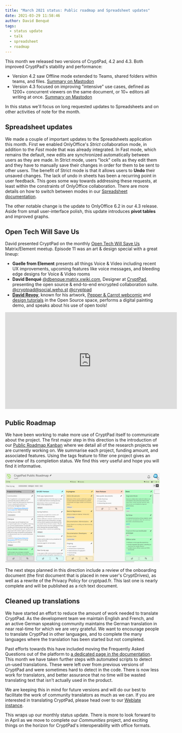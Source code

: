```yaml
---
title: "March 2021 status: Public roadmap and Spreadsheet updates"
date: 2021-03-29 11:58:46
author: David Benqué
tags:
  - status update
  - talk
  - spreadsheet
  - roadmap
---
```


This month we released two versions of CryptPad, 4.2 and 4.3. Both improved CryptPad's stability and performance: 

- Version 4.2 saw Offline mode extended to Teams, shared folders within teams, and files. [Summary on Mastodon](https://social.weho.st/@cryptpad/105825790198276067)
- Version 4.3 focused on improving "intensive" use cases, defined as 1200+ concurrent viewers on the same document, or 10+ editors all writing at once. [Summary on Mastodon](https://social.weho.st/@cryptpad/105950727247053276)

In this status we'll focus on long requested updates to Spreadsheets and on other activities of note for the month. 


## Spreadsheet updates

We made a couple of important updates to the Spreadsheets application this month. First we enabled OnlyOffice's *Strict* collaboration mode, in addition to the *Fast* mode that was already integrated. In Fast mode, which remains the default, new edits are synchronized automatically between users as they are made. In Strict mode, users "lock" cells as they edit them and they have to manually save their changes in order for them to be sent to other users. The benefit of Strict mode is that it allows users to **Undo** their unsaved changes. The lack of undo in sheets has been a recurring point in user feedback. This goes some way towards addressing these requests, at least within the constraints of OnlyOffice collaboration. There are more details on how to switch between modes in our [Spreadsheet documentation](https://docs.cryptpad.fr/en/user_guide/apps/sheets.html#undo-and-collaboration-modes).

The other notable change is the update to OnlyOffice 6.2 in our 4.3 release. Aside from small user-interface polish, this update introduces **pivot tables** and improved graphs.


## Open Tech Will Save Us

David presented CryptPad on the monthly [Open Tech Will Save Us](https://matrix.org/open-tech-will-save-us/) Matrix/Element meetup. Episode 11 was an art & design special with a great lineup: 

- **Gaelle from Element** presents all things Voice & Video including recent UX improvements, upcoming features like voice messages, and bleeding edge designs for Voice & Video rooms
- **David Benqué** [@dbenque:matrix.xwiki.com](https://matrix.to/#/@dbenque:matrix.xwiki.com), Designer at [CryptPad](https://cryptpad.fr), presenting the open source & end-to-end encrypted collaboration suite. [@cryptpad@social.weho.st](https://social.weho.st/web/accounts/43149) [@cryptpad](https://twitter.com/cryptpad)
- **[David Revoy](https://www.davidrevoy.com/)**, known for his artwork, [Pepper & Carrot webcomic](https://www.peppercarrot.com/) and [design tutorials](https://www.davidrevoy.com/categorie3/tutorials-brushes-extras) in the Open Source space, performs a digital painting demo,  and speaks about his use of open tools!

<iframe width="560" height="315" sandbox="allow-same-origin allow-scripts allow-popups" src="https://peertube.xwiki.com/videos/embed/592e5cf6-733d-4482-b9fc-14f53ed03145" frameborder="0" allowfullscreen></iframe>

## Public Roadmap

We have been working to make more use of CryptPad itself to communicate about the project. The first major step in this direction is the introduction of our [Public Roadmap Kanban](https://cryptpad.fr/kanban/#/2/kanban/view/PLM0C3tFWvYhd+EPzXrbT+NxB76Z5DtZhAA5W5hG9wo/) where we detail all of the research projects we are currently working on. We summarise each project, funding amount, and associated features. Using the tags feature to filter one project gives an overview of its completion status. We find this very useful and hope you will find it informative. 

[![The Public Roadmap Kanban](/images/roadmap-kanban.png)](https://cryptpad.fr/kanban/#/2/kanban/view/PLM0C3tFWvYhd+EPzXrbT+NxB76Z5DtZhAA5W5hG9wo/)

The next steps planned in this direction include a review of the onboarding document (the first document that is placed in new user's CryptDrives), as well as a rewrite of the Privacy Policy for cryptpad.fr. This last one is nearly complete and will be published as a rich text document. 


## Cleaned up translations

We have started an effort to reduce the amount of work needed to translate CryptPad. As the development team we maintain English and French, and an active German speaking community maintains the German translation in near real-time for which we are very grateful. We want to encourage people to translate CryptPad in other languages, and to complete the many languages where the translation has been started but not completed. 

Past efforts towards this have included moving the Frequently Asked Questions out of the platform to [a dedicated page in the documentation](https://docs.cryptpad.fr/en/FAQ.html). This month we have taken further steps with automated scripts to detect un-used translations. These were left over from previous versions of CryptPad and were sometimes hard to detect in the code. There is now less work for translators, and better assurance that no time will be wasted translating text that isn't actually used in the product. 

We are keeping this in mind for future versions and will do our best to facilitate the work of community translators as much as we can. If you are interested in translating CryptPad, please head over to our [Weblate instance](https://weblate.cryptpad.fr/projects/cryptpad/app/). 

This wraps up our monthly status update. There is more to look forward to in April as we move to complete our *Communities* project, and exciting things on the horizon for CryptPad's interoperability with office formats.
